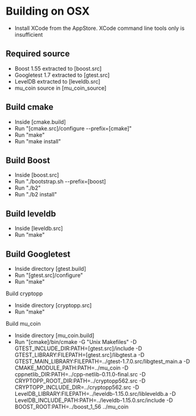 # Building on OSX
* Install XCode from the AppStore.  XCode command line tools only is insufficient

## Required source
* Boost 1.55 extracted to [boost.src]
* Googletest 1.7 extracted to [gtest.src]
* LevelDB extracted to [leveldb.src]
* mu_coin source in [mu_coin_source]

## Build cmake
* Inside [cmake.build]
* Run "[cmake.src]/configure --prefix=[cmake]"
* Run "make"
* Run "make install"

## Build Boost
* Inside [boost.src]
* Run "./bootstrap.sh --prefix=[boost]
* Run "./b2"
* Run "./b2 install"

## Build leveldb
* Inside [leveldb.src]
* Run "make"

## Build Googletest
* Inside directory [gtest.build]
* Run "[gtest.src]/configure"
* Run "make"

Build cryptopp
* Inside directory [cryptopp.src]
* Run "make"

Build mu_coin
* Inside directory [mu_coin.build]
* Run "[cmake]/bin/cmake -G "Unix Makefiles" -D GTEST_INCLUDE_DIR:PATH=[gtest.src]/include -D GTEST_LIBRARY:FILEPATH=[gtest.src]/libgtest.a -D GTEST_MAIN_LIBRARY:FILEPATH=../gtest-1.7.0.src/libgtest_main.a -D CMAKE_MODULE_PATH:PATH=../mu_coin -D cppnetlib_DIR:PATH=../cpp-netlib-0.11.0-final.src -D CRYPTOPP_ROOT_DIR:PATH=../cryptopp562.src -D CRYPTOPP_INCLUDE_DIR=../cryptopp562.src -D LevelDB_LIBRARY:FILEPATH=../leveldb-1.15.0.src/libleveldb.a -D LevelDB_INCLUDE_PATH:PATH=../leveldb-1.15.0.src/include -D BOOST_ROOT:PATH=../boost_1_56 ../mu_coin